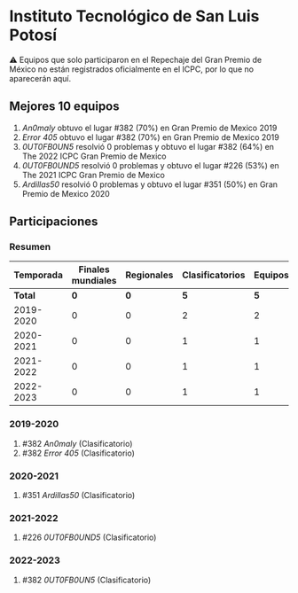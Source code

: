 ---
---

# Instituto Tecnológico de San Luis Potosí

:warning: Equipos que solo participaron en el Repechaje del Gran Premio de México no están registrados oficialmente en el ICPC, por lo que no aparecerán aquí.

## Mejores 10 equipos

1. _An0maly_ obtuvo el lugar #382 (70%) en Gran Premio de Mexico 2019
1. _Error 405_ obtuvo el lugar #382 (70%) en Gran Premio de Mexico 2019
1. _0UT0FB0UN5_ resolvió 0 problemas y obtuvo el lugar #382 (64%) en The 2022 ICPC Gran Premio de Mexico
1. _0UT0FB0UND5_ resolvió 0 problemas y obtuvo el lugar #226 (53%) en The 2021 ICPC Gran Premio de Mexico
1. _Ardillas50_ resolvió 0 problemas y obtuvo el lugar #351 (50%) en Gran Premio de Mexico 2020

## Participaciones

### Resumen

| Temporada | Finales mundiales | Regionales | Clasificatorios | Equipos |
| --- | --- | --- | --- | --- |
| **Total** | **0** | **0** | **5** | **5** |
| 2019-2020 | 0 | 0 | 2 | 2 |
| 2020-2021 | 0 | 0 | 1 | 1 |
| 2021-2022 | 0 | 0 | 1 | 1 |
| 2022-2023 | 0 | 0 | 1 | 1 |

### 2019-2020

1. #382 _An0maly_ (Clasificatorio)
1. #382 _Error 405_ (Clasificatorio)

### 2020-2021

1. #351 _Ardillas50_ (Clasificatorio)

### 2021-2022

1. #226 _0UT0FB0UND5_ (Clasificatorio)

### 2022-2023

1. #382 _0UT0FB0UN5_ (Clasificatorio)



